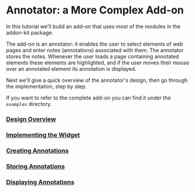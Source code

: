 # Annotator: a More Complex Add-on #

In this tutorial we'll build an add-on that uses most of the modules in the
addon-kit package.

The add-on is an annotator: it enables the user to select elements of web pages
and enter notes (annotations) associated with them. The annotator stores the
notes. Whenever the user loads a page containing annotated elements these
elements are highlighted, and if the user moves their mouse over an annotated
element its annotation is displayed.

Next we'll give a quick overview of the annotator's design, then go through
the implementation, step by step.

If you want to refer to the complete add-on you can find it under the
`examples` directory.

### [Design Overview](#guide/addon-development/annotator/overview) ###

### [Implementing the Widget](#guide/addon-development/annotator/widget) ###

### [Creating Annotations](#guide/addon-development/annotator/creating) ###

### [Storing Annotations](#guide/addon-development/annotator/storing) ###

### [Displaying Annotations](#guide/addon-development/annotator/displaying) ###

